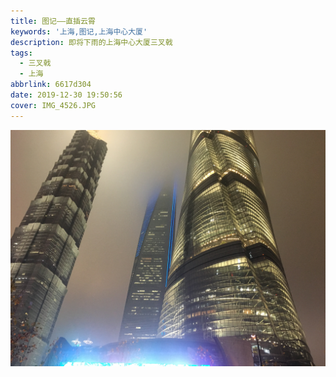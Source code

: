 ```yaml
---
title: 图记——直插云霄
keywords: '上海,图记,上海中心大厦'
description: 即将下雨的上海中心大厦三叉戟
tags:
  - 三叉戟
  - 上海
abbrlink: 6617d304
date: 2019-12-30 19:50:56
cover: IMG_4526.JPG
---
```


![直插云霄](pic-shanghai-3/IMG_4526.JPG)
